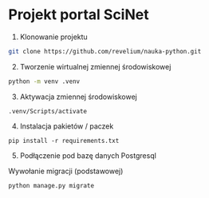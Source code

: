 # Projekt portal SciNet
1. Klonowanie projektu

```sh
git clone https://github.com/revelium/nauka-python.git
```

2. Tworzenie wirtualnej zmiennej środowiskowej
```sh
python -m venv .venv
```

3. Aktywacja zmiennej środowiskowej
```shell
.venv/Scripts/activate
```

4. Instalacja pakietów / paczek
```shell
pip install -r requirements.txt
```

5. Podłączenie pod bazę danych Postgresql

Wywołanie migracji (podstawowej)
```sh
python manage.py migrate
```